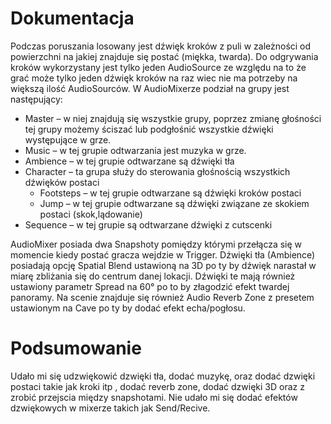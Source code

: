 # Dokumentacja
Podczas poruszania losowany jest dźwięk kroków z puli w zależności od powierzchni na jakiej znajduje się postać (miękka, twarda). Do odgrywania kroków wykorzystany jest tylko jeden AudioSource ze względu na to że grać może tylko jeden dźwięk kroków na raz wiec nie ma potrzeby na większą ilość AudioSourców. W AudioMixerze podział na grupy jest następujący: 
- Master – w niej znajdują się wszystkie grupy, poprzez zmianę głośności tej grupy możemy ściszać lub podgłośnić wszystkie dźwięki występujące w grze.
- Music – w tej grupie odtwarzania jest muzyka w grze.
- Ambience – w tej grupie odtwarzane są dźwięki tła
- Character – ta grupa służy do sterowania głośnością wszystkich dźwięków postaci
    - Footsteps – w tej grupie odtwarzane są dźwięki kroków postaci
    - Jump – w tej grupie odtwarzane są dźwięki związane ze skokiem postaci (skok,lądowanie)
- Sequence – w tej grupie są odtwarzane dźwięki z cutscenki

AudioMixer posiada dwa Snapshoty pomiędzy którymi przełącza się w momencie kiedy postać gracza wejdzie w Trigger. Dźwięki tła (Ambience) posiadają opcję Spatial Blend ustawioną na 3D po ty by dźwięk narastał w miarę zbliżania się do centrum danej lokacji. Dźwięki te mają również ustawiony parametr Spread na 60° po to by złagodzić efekt twardej panoramy. Na scenie znajduje się również Audio Reverb Zone z presetem ustawionym na Cave po ty by dodać efekt echa/pogłosu.

# Podsumowanie
Udało mi się udzwiękowić dzwięki tła, dodać muzykę, oraz dodać dzwięki postaci takie jak kroki itp , dodać reverb zone, dodać dzwięki 3D oraz z zrobić przejscia między snapshotami. Nie udało mi się dodać efektów dzwiękowych w mixerze takich jak Send/Recive.
